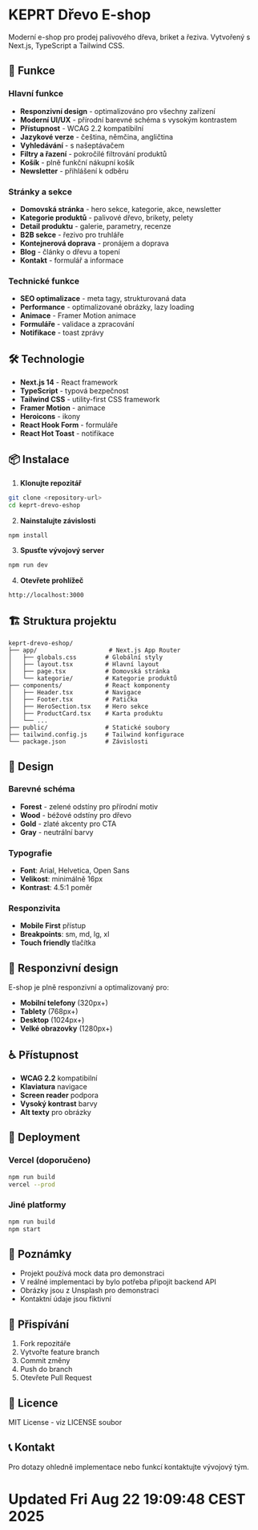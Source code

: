 # KEPRT Dřevo E-shop

Moderní e-shop pro prodej palivového dřeva, briket a řeziva. Vytvořený s Next.js, TypeScript a Tailwind CSS.

## 🚀 Funkce

### Hlavní funkce
- **Responzivní design** - optimalizováno pro všechny zařízení
- **Moderní UI/UX** - přírodní barevné schéma s vysokým kontrastem
- **Přístupnost** - WCAG 2.2 kompatibilní
- **Jazykové verze** - čeština, němčina, angličtina
- **Vyhledávání** - s našeptávačem
- **Filtry a řazení** - pokročilé filtrování produktů
- **Košík** - plně funkční nákupní košík
- **Newsletter** - přihlášení k odběru

### Stránky a sekce
- **Domovská stránka** - hero sekce, kategorie, akce, newsletter
- **Kategorie produktů** - palivové dřevo, brikety, pelety
- **Detail produktu** - galerie, parametry, recenze
- **B2B sekce** - řezivo pro truhláře
- **Kontejnerová doprava** - pronájem a doprava
- **Blog** - články o dřevu a topení
- **Kontakt** - formulář a informace

### Technické funkce
- **SEO optimalizace** - meta tagy, strukturovaná data
- **Performance** - optimalizované obrázky, lazy loading
- **Animace** - Framer Motion animace
- **Formuláře** - validace a zpracování
- **Notifikace** - toast zprávy

## 🛠️ Technologie

- **Next.js 14** - React framework
- **TypeScript** - typová bezpečnost
- **Tailwind CSS** - utility-first CSS framework
- **Framer Motion** - animace
- **Heroicons** - ikony
- **React Hook Form** - formuláře
- **React Hot Toast** - notifikace

## 📦 Instalace

1. **Klonujte repozitář**
```bash
git clone <repository-url>
cd keprt-drevo-eshop
```

2. **Nainstalujte závislosti**
```bash
npm install
```

3. **Spusťte vývojový server**
```bash
npm run dev
```

4. **Otevřete prohlížeč**
```
http://localhost:3000
```

## 🏗️ Struktura projektu

```
keprt-drevo-eshop/
├── app/                    # Next.js App Router
│   ├── globals.css        # Globální styly
│   ├── layout.tsx         # Hlavní layout
│   ├── page.tsx           # Domovská stránka
│   └── kategorie/         # Kategorie produktů
├── components/            # React komponenty
│   ├── Header.tsx         # Navigace
│   ├── Footer.tsx         # Patička
│   ├── HeroSection.tsx    # Hero sekce
│   ├── ProductCard.tsx    # Karta produktu
│   └── ...
├── public/                # Statické soubory
├── tailwind.config.js     # Tailwind konfigurace
└── package.json           # Závislosti
```

## 🎨 Design

### Barevné schéma
- **Forest** - zelené odstíny pro přírodní motiv
- **Wood** - béžové odstíny pro dřevo
- **Gold** - zlaté akcenty pro CTA
- **Gray** - neutrální barvy

### Typografie
- **Font**: Arial, Helvetica, Open Sans
- **Velikost**: minimálně 16px
- **Kontrast**: 4.5:1 poměr

### Responzivita
- **Mobile First** přístup
- **Breakpoints**: sm, md, lg, xl
- **Touch friendly** tlačítka

## 📱 Responzivní design

E-shop je plně responzivní a optimalizovaný pro:
- **Mobilní telefony** (320px+)
- **Tablety** (768px+)
- **Desktop** (1024px+)
- **Velké obrazovky** (1280px+)

## ♿ Přístupnost

- **WCAG 2.2** kompatibilní
- **Klaviatura** navigace
- **Screen reader** podpora
- **Vysoký kontrast** barvy
- **Alt texty** pro obrázky

## 🚀 Deployment

### Vercel (doporučeno)
```bash
npm run build
vercel --prod
```

### Jiné platformy
```bash
npm run build
npm start
```

## 📝 Poznámky

- Projekt používá mock data pro demonstraci
- V reálné implementaci by bylo potřeba připojit backend API
- Obrázky jsou z Unsplash pro demonstraci
- Kontaktní údaje jsou fiktivní

## 🤝 Přispívání

1. Fork repozitáře
2. Vytvořte feature branch
3. Commit změny
4. Push do branch
5. Otevřete Pull Request

## 📄 Licence

MIT License - viz LICENSE soubor

## 📞 Kontakt

Pro dotazy ohledně implementace nebo funkcí kontaktujte vývojový tým.

# Updated Fri Aug 22 19:09:48 CEST 2025
